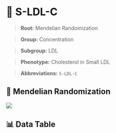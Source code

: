 # 🧪 S-LDL-C

> **Root:** Mendelian Randomization

> **Group:** Concentration  

> **Subgroup:** LDL

> **Phenotype:** Cholesterol in Small LDL  

> **Abbreviations:** `S-LDL-C`

## 🧬 Mendelian Randomization  

<img src="/MR/Figures/Inverse/ShengxianLDLhengxianC.png"/>


## 📊 Data Table


<CsvTableMRI src="/MR_Data/Inverse/ShengxianLDLhengxianC.csv"/>
